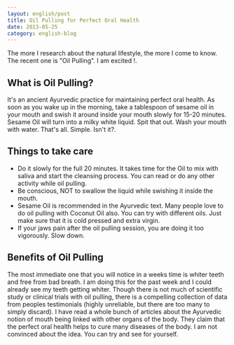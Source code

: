 ```yaml
---
layout: english/post
title: Oil Pulling for Perfect Oral Health
date: 2013-05-25
category: english-blog
---
```


The more I research about the natural lifestyle, the more I come to know. The recent one is "Oil Pulling". I am excited !.

## What is Oil Pulling?

It's an ancient Ayurvedic practice for maintaining perfect oral health. As soon as you wake up in the morning, take a tablespoon of sesame oil in your mouth and swish it around inside your mouth slowly for 15-20 minutes. Sesame Oil will turn into a milky white liquid. Spit that out. Wash your mouth with water. That's all. Simple. Isn't it?.

## Things to take care

* Do it slowly for the full 20 minutes. It takes time for the Oil to mix with saliva and start the cleansing process. You can read or do any other activity while oil pulling.
* Be conscious, NOT to swallow the liquid while swishing it inside the mouth.
* Sesame Oil is recommended in the Ayurvedic text. Many people love to do oil pulling with Coconut Oil also. You can try with different oils. Just make sure that it is cold pressed and extra virgin.
* If your jaws pain after the oil pulling session, you are doing it too vigorously. Slow down.

## Benefits of Oil Pulling

The most immediate one that you will notice in a weeks time is whiter teeth and free from bad breath. I am doing this for the past week and I could already see my teeth getting whiter. Though there is not much of scientific study or clinical trials with oil pulling, there is a compelling collection of data from peoples testimonials (highly unreliable, but there are too many to simply discard). I have read a whole bunch of articles about the Ayurvedic notion of mouth being linked with other organs of the body. They claim that the perfect oral health helps to cure many diseases of the body. I am not convinced about the idea. You can try and see for yourself.
